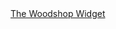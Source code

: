 <a href=" https://t.umblr.com/redirect?z=http%3A%2F%2Fwoodshopwidget.com&amp;t=ZDlhNjI2NmQzN2QzY2RhZjhjZGVmMWYxYjkzYmZmNjA4NTgxOWIwZSxLNlFYT0lhRg%3D%3D&amp;b=t%3AqHVAHG4mRdaot7uHHBcIRA&amp;p=https%3A%2F%2Fweekendjoiner.com%2Fpost%2F35839424875%2Fthe-woodshop-widget&amp;m=0">
                        The Woodshop Widget                    </a>
